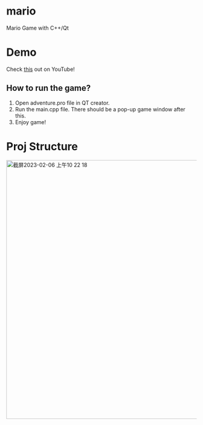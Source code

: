 # mario
Mario Game with C++/Qt

# Demo
Check [this](https://www.youtube.com/watch?v=qZN8QkhRMWE) out on YouTube! 


## How to run the game?
1. Open adventure.pro file in QT creator.
2. Run the main.cpp file. There should be a pop-up game window after this.
3. Enjoy game!

# Proj Structure
<img width="684" alt="截屏2023-02-06 上午10 22 18" src="https://user-images.githubusercontent.com/41299913/217053827-7494a4d5-81e1-4439-8854-710fdd153125.png">


